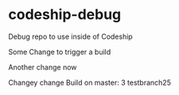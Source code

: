 codeship-debug
==============

Debug repo to use inside of Codeship

Some Change to trigger a build

Another change now

Changey change
Build on master: 3
testbranch25
